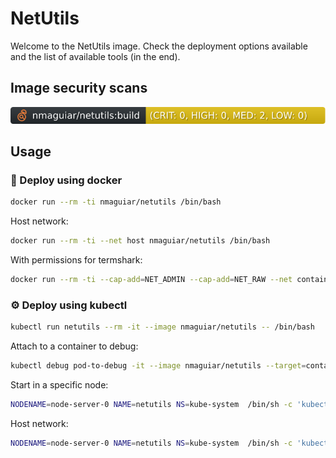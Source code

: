 # NetUtils

Welcome to the NetUtils image. Check the deployment options available and the list of available tools (in the end).

## Image security scans

[![.github/sec-build.svg](.github/sec-build.svg)](.github/sec-build.md)<br>

## Usage

### 🐳 Deploy using docker

```bash
docker run --rm -ti nmaguiar/netutils /bin/bash
```

Host network:

```bash
docker run --rm -ti --net host nmaguiar/netutils /bin/bash
```

With permissions for termshark:

```bash
docker run --rm -ti --cap-add=NET_ADMIN --cap-add=NET_RAW --net container:some_other_container nmaguiar/netutils /bin/bash
```

### ⚙️  Deploy using kubectl

```bash
kubectl run netutils --rm -it --image nmaguiar/netutils -- /bin/bash
```

Attach to a container to debug:

```bash
kubectl debug pod-to-debug -it --image nmaguiar/netutils --target=container-to-debug -- /bin/bash
```

Start in a specific node:

```bash
NODENAME=node-server-0 NAME=netutils NS=kube-system  /bin/sh -c 'kubectl run -n $NS $NAME --rm -ti --image=nmaguiar/netutils  --overrides="{\"apiVersion\":\"v1\",\"spec\":{\"nodeName\":\"$NODENAME\",\"containers\":[{\"name\":\"$NAME\",\"image\":\"nmaguiar/netutils\",\"stdin\":true,\"stdinOnce\":true,\"tty\":true,\"args\":[\"/bin/bash\"]}]}}" -- /bin/bash'
```

Host network:

```bash
NODENAME=node-server-0 NAME=netutils NS=kube-system  /bin/sh -c 'kubectl run -n $NS $NAME --rm -ti --image=nmaguiar/netutils  --overrides="{\"apiVersion\":\"v1\",\"spec\":{\"hostNetwork\":true,\"nodeName\":\"$NODENAME\",\"containers\":[{\"name\":\"$NAME\",\"image\":\"nmaguiar/netutils\",\"stdin\":true,\"stdinOnce\":true,\"tty\":true,\"args\":[\"/bin/bash\"]}]}}" -- /bin/bash'
```

